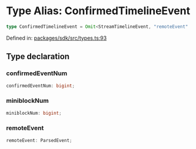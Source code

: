 # Type Alias: ConfirmedTimelineEvent

```ts
type ConfirmedTimelineEvent = Omit<StreamTimelineEvent, "remoteEvent" | "confirmedEventNum" | "miniblockNum"> & object;
```

Defined in: [packages/sdk/src/types.ts:93](https://github.com/towns-protocol/towns/blob/0db1fd0ac7258e8db8cedfb6183e8eade8284fa1/packages/sdk/src/types.ts#L93)

## Type declaration

### confirmedEventNum

```ts
confirmedEventNum: bigint;
```

### miniblockNum

```ts
miniblockNum: bigint;
```

### remoteEvent

```ts
remoteEvent: ParsedEvent;
```
